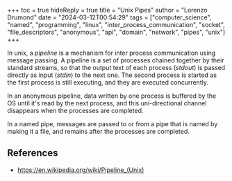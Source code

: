 +++
toc = true
hideReply = true
title = "Unix Pipes"
author = "Lorenzo Drumond"
date = "2024-03-12T00:54:29"
tags = ["computer_science",  "named",  "programming",  "linux",  "inter_process_communication",  "socket",  "file_descriptors",  "anonymous",  "api",  "domain",  "network",  "pipes",  "unix"]
+++


In unix, a _pipeline_ is a mechanism for inter process communication using message passing. A pipeline is a set of processes chained together by their standard streams, so that the output text of each process (_stdout_) is passed directly as input (_stdin_) to the next one. The second process is started as the first process is still executing, and they are executed concurrently.

In an anonymous pipeline, data written by one process is buffered by the OS until it's read by the next process, and this uni-directional channel disappears when the processes are completed.

In a named pipe, messages are passed to or from a pipe that is named by making it a file, and remains after the processes are completed.

## References
- https://en.wikipedia.org/wiki/Pipeline_(Unix)

